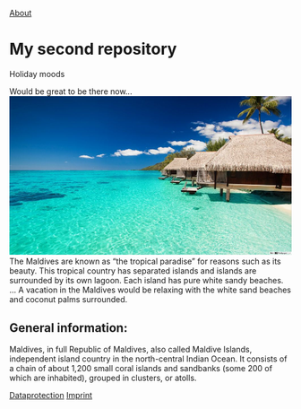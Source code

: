 [About](/about)

# My second repository

Holiday moods

Would be great to be there now...
![Holidays](Holiday.jpg)
The Maldives are known as “the tropical paradise” for reasons such as its beauty. This tropical country has separated islands and islands are surrounded by its own lagoon. Each island has pure white sandy beaches. ... A vacation in the Maldives would be relaxing with the white sand beaches and coconut palms surrounded.

## General information:

Maldives, in full Republic of Maldives, also called Maldive Islands, independent island country in the north-central Indian Ocean. It consists of a chain of about 1,200 small coral islands and sandbanks (some 200 of which are inhabited), grouped in clusters, or atolls.

[Dataprotection](/Dataprotection)
[Imprint](/Imprint)
